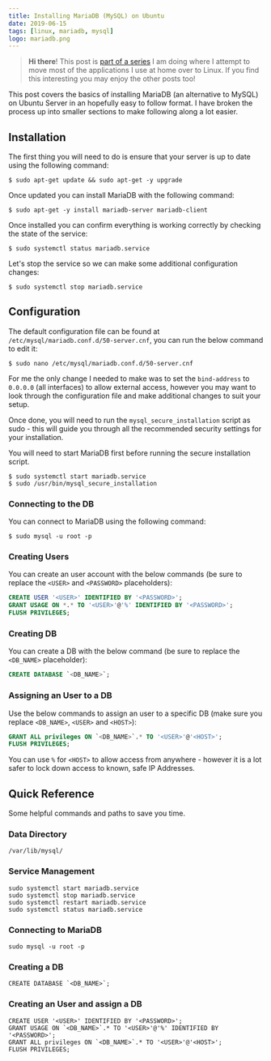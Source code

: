 ```yaml
---
title: Installing MariaDB (MySQL) on Ubuntu
date: 2019-06-15
tags: [linux, mariadb, mysql]
logo: mariadb.png
---
```


> **Hi there**! This post is [part of a series](/series/) I am doing where I attempt to move most of the applications I use at home over to Linux. If you find this interesting you may enjoy the other posts too!

This post covers the basics of installing MariaDB (an alternative to MySQL) on Ubuntu Server in an hopefully easy to follow format. I have broken the process up into smaller sections to make following along a lot easier.

## Installation

The first thing you will need to do is ensure that your server is up to date using the following command:

```shell
$ sudo apt-get update && sudo apt-get -y upgrade
```

Once updated you can install MariaDB with the following command:

```shell
$ sudo apt-get -y install mariadb-server mariadb-client
```

Once installed you can confirm everything is working correctly by checking the state of the service:

```shell
$ sudo systemctl status mariadb.service
```

Let's stop the service so we can make some additional configuration changes:

```shell
$ sudo systemctl stop mariadb.service
```

## Configuration

The default configuration file can be found at `/etc/mysql/mariadb.conf.d/50-server.cnf`, you can run the below command to edit it:

```shell
$ sudo nano /etc/mysql/mariadb.conf.d/50-server.cnf
```

For me the only change I needed to make was to set the `bind-address` to `0.0.0.0` (all interfaces) to allow external access, however you may want to look through the configuration file and make additional changes to suit your setup.

Once done, you will need to run the `mysql_secure_installation` script as sudo - this will guide you through all the recommended security settings for your installation.

You will need to start MariaDB first before running the secure installation script.

```shell
$ sudo systemctl start mariadb.service
$ sudo /usr/bin/mysql_secure_installation
```

### Connecting to the DB

You can connect to MariaDB using the following command:

```shell
$ sudo mysql -u root -p
```

### Creating Users

You can create an user account with the below commands (be sure to replace the `<USER>` and `<PASSWORD>` placeholders):

```sql
CREATE USER '<USER>' IDENTIFIED BY '<PASSWORD>';
GRANT USAGE ON *.* TO '<USER>'@'%' IDENTIFIED BY '<PASSWORD>';
FLUSH PRIVILEGES;
```

### Creating DB

You can create a DB with the below command (be sure to replace the `<DB_NAME>` placeholder):

```sql
CREATE DATABASE `<DB_NAME>`;
```

### Assigning an User to a DB

Use the below commands to assign an user to a specific DB (make sure you replace `<DB_NAME>`, `<USER>` and `<HOST>`):

```sql
GRANT ALL privileges ON `<DB_NAME>`.* TO '<USER>'@'<HOST>';
FLUSH PRIVILEGES;
```

You can use `%` for `<HOST>` to allow access from anywhere - however it is a lot safer to lock down access to known, safe IP Addresses.

## Quick Reference

Some helpful commands and paths to save you time.

### Data Directory

`/var/lib/mysql/`

### Service Management

```shell
sudo systemctl start mariadb.service
sudo systemctl stop mariadb.service
sudo systemctl restart mariadb.service
sudo systemctl status mariadb.service
```

### Connecting to MariaDB

```shell
sudo mysql -u root -p
```

### Creating a DB

```shell
CREATE DATABASE `<DB_NAME>`;
```

### Creating an User and assign a DB

```shell
CREATE USER '<USER>' IDENTIFIED BY '<PASSWORD>';
GRANT USAGE ON `<DB_NAME>`.* TO '<USER>'@'%' IDENTIFIED BY '<PASSWORD>';
GRANT ALL privileges ON `<DB_NAME>`.* TO '<USER>'@'<HOST>';
FLUSH PRIVILEGES;
```
